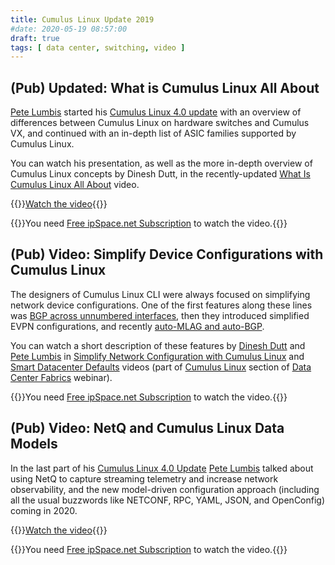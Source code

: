 ```yaml
---
title: Cumulus Linux Update 2019
#date: 2020-05-19 08:57:00
draft: true
tags: [ data center, switching, video ]
---
```

## (Pub) Updated: What is Cumulus Linux All About

[Pete Lumbis](https://www.ipspace.net/Author:Pete_Lumbis) started his [Cumulus Linux 4.0 update](https://www.ipspace.net/Data_Center_Fabrics#Update_Sessions) with an overview of differences between Cumulus Linux on hardware switches and Cumulus VX, and continued with an in-depth list of ASIC families supported by Cumulus Linux.

You can watch his presentation, as well as the more in-depth overview of Cumulus Linux concepts by Dinesh Dutt, in the recently-updated [What Is Cumulus Linux All About](https://my.ipspace.net/bin/get/DCFabric/M80%20-%20What%20Is%20Cumulus%20Linux%20All%20About.mp4?doccode=DCFabric) video.

{{<jump>}}[Watch the video](https://my.ipspace.net/bin/get/DCFabric/M80%20-%20What%20Is%20Cumulus%20Linux%20All%20About.mp4?doccode=DCFabric){{</jump>}}

{{<note info>}}You need [Free ipSpace.net Subscription](https://www.ipspace.net/Subscription/Free) to watch the video.{{</note>}}

## (Pub) Video: Simplify Device Configurations with Cumulus Linux

The designers of Cumulus Linux CLI were always focused on simplifying network device configurations. One of the first features along these lines was [BGP across unnumbered interfaces](https://blog.ipspace.net/2015/02/bgp-configuration-made-simple-with.html), then they introduced simplified EVPN configurations, and recently [auto-MLAG and auto-BGP](https://blog.ipspace.net/2019/10/auto-mlag-and-auto-bgp-in-cumulus-linux.html).

You can watch a short description of these features by [Dinesh Dutt](https://www.ipspace.net/Author:Dinesh_Dutt) and [Pete Lumbis](https://www.ipspace.net/Author:Pete_Lumbis) in [Simplify Network Configuration with Cumulus Linux](https://my.ipspace.net/bin/get/DCFabric/M83%20-%20Simplify%20Network%20Configuration%20with%20Cumulus%20Linux.mp4?doccode=DCFabric) and [Smart Datacenter Defaults](https://my.ipspace.net/bin/get/DCFabric/M83A%20-%20Smart%20Datacenter%20Defaults.mp4?doccode=DCFabric) videos (part of [Cumulus Linux](https://my.ipspace.net/bin/list?id=DCFabric#CUMULUS) section of [Data Center Fabrics](https://www.ipspace.net/Data_Center_Fabrics) webinar).

{{<note info>}}You need [Free ipSpace.net Subscription](https://www.ipspace.net/Subscription/Free) to watch the video.{{</note>}}

## (Pub) Video: NetQ and Cumulus Linux Data Models

In the last part of his [Cumulus Linux 4.0 Update](https://my.ipspace.net/bin/list?id=DCFabric#CUMULUS) [Pete Lumbis](https://www.ipspace.net/Author:Pete_Lumbis) talked about using NetQ to capture streaming telemetry and increase network observability, and the new model-driven configuration approach (including all the usual buzzwords like NETCONF, RPC, YAML, JSON, and OpenConfig) coming in 2020.

{{<jump>}}[Watch the video](https://my.ipspace.net/bin/get/DCFabric/M84A%20-%20Streaming%20Telemetry%20with%20Cumulus%20Net.mp4?doccode=DCFabric){{</jump>}}

{{<note info>}}You need [Free ipSpace.net Subscription](https://www.ipspace.net/Subscription/Free) to watch the video.{{</note>}}

